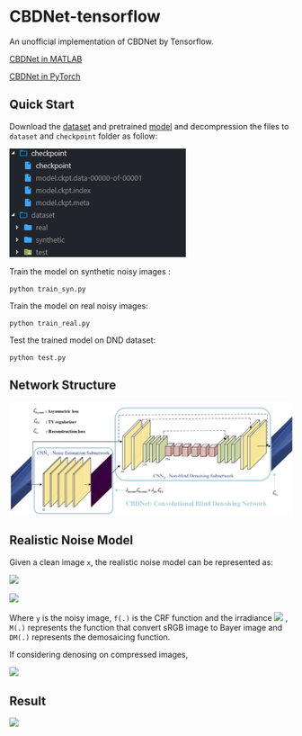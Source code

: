 # CBDNet-tensorflow 

An unofficial implementation of CBDNet by Tensorflow.

[CBDNet in MATLAB](https://github.com/GuoShi28/CBDNet)

[CBDNet in PyTorch](https://github.com/IDKiro/CBDNet-pytorch)

## Quick Start

Download the [dataset](https://zjueducn-my.sharepoint.com/:u:/g/personal/3140103306_zju_edu_cn/Ec0R2eTtC81Is0KvC5mbomsBw2oJ_oV7jahe1srpgVufcQ?e=aFIc7h) and pretrained [model](https://zjueducn-my.sharepoint.com/:u:/g/personal/3140103306_zju_edu_cn/Ea3PPzHJWi9LqrNvoMhUZA4BzDCmuLCDBaNgk9u-R5h9Kw?e=jSggJw) and decompression the files to `dataset` and `checkpoint` folder as follow:

![](imgs/folder.png)

Train the model on synthetic noisy images :

```
python train_syn.py
```

Train the model on real noisy images:

```
python train_real.py
```

Test the trained model on DND dataset:

```
python test.py
```

## Network Structure

![Image of Network](imgs/CBDNet_v13.png)

## Realistic Noise Model
Given a clean image `x`, the realistic noise model can be represented as:

![](http://latex.codecogs.com/gif.latex?\\textbf{y}=f(\\textbf{DM}(\\textbf{L}+n(\\textbf{L}))))

![](http://latex.codecogs.com/gif.latex?n(\\textbf{L})=n_s(\\textbf{L})+n_c)

Where `y` is the noisy image, `f(.)` is the CRF function and the irradiance ![](http://latex.codecogs.com/gif.latex?\\textbf{L}=\\textbf{M}f^{-1}(\\textbf{x})) , `M(.)` represents the function that convert sRGB image to Bayer image and `DM(.)` represents the demosaicing function.

If considering denosing on compressed images, 

![](http://latex.codecogs.com/gif.latex?\\textbf{y}=JPEG(f(\\textbf{DM}(\\textbf{L}+n(\\textbf{L})))))

## Result

![](imgs/results.png)
